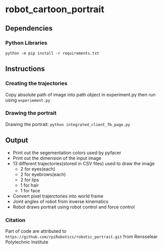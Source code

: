 # robot_cartoon_portrait

## Dependencies
### Python Libraries
`python -m pip install -r requirements.txt`

## Instructions
### Creating the trajectories
Copy absolute path of image into path object in experiment.py then run using  `experiement.py `
### Drawing the portrait
Drawing the portrait: `python integrated_client_fb_page.py`

## Output
* Print out the segementation colors used by pyfacer
* Print out the dimension of the input image
* 13 different trajectories(stored in CSV files) used to draw the image
  * 2 for eyes(each)
  * 2 for eyebrows(each)
  * 2 for lips
  * 1 for hair
  * 1 for face
* Convert pixel trajerctories into world frame
* Joint angles of robot from inverse kinematics
* Robot draws portrait using robot control and force control
### Citation
Part of code are attributed to `https://github.com/rpiRobotics/robotic_portrait.git` from Rensselear Polytechnic Institute
